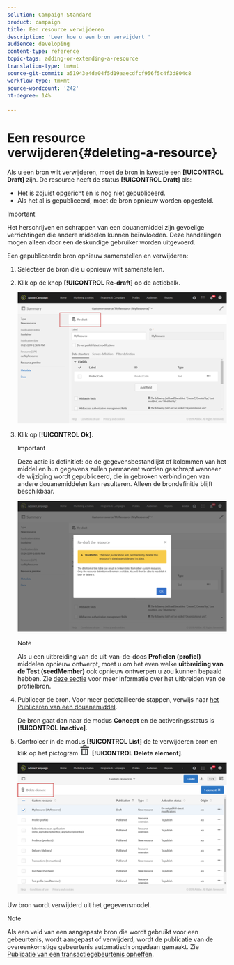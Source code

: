 ```yaml
---
solution: Campaign Standard
product: campaign
title: Een resource verwijderen
description: 'Leer hoe u een bron verwijdert '
audience: developing
content-type: reference
topic-tags: adding-or-extending-a-resource
translation-type: tm+mt
source-git-commit: a51943e4da04f5d19aaecdfcf956f5c4f3d804c8
workflow-type: tm+mt
source-wordcount: '242'
ht-degree: 14%

---
```



# Een resource verwijderen{#deleting-a-resource}

Als u een bron wilt verwijderen, moet de bron in kwestie een **[!UICONTROL Draft]** zijn. De resource heeft de status **[!UICONTROL Draft]** als:

* Het is zojuist opgericht en is nog niet gepubliceerd.
* Als het al is gepubliceerd, moet de bron opnieuw worden opgesteld.

>[!IMPORTANT]
>
>Het herschrijven en schrappen van een douanemiddel zijn gevoelige verrichtingen die andere middelen kunnen beïnvloeden. Deze handelingen mogen alleen door een deskundige gebruiker worden uitgevoerd.

Een gepubliceerde bron opnieuw samenstellen en verwijderen:

1. Selecteer de bron die u opnieuw wilt samenstellen.
1. Klik op de knop **[!UICONTROL Re-draft]** op de actiebalk.

   ![](assets/schema_extension_uc26.png)

1. Klik op **[!UICONTROL Ok]**.

   >[!IMPORTANT]
   >
   >Deze actie is definitief: de de gegevensbestandlijst of kolommen van het middel en hun gegevens zullen permanent worden geschrapt wanneer de wijziging wordt gepubliceerd, die in gebroken verbindingen van andere douanemiddelen kan resulteren. Alleen de brondefinitie blijft beschikbaar.

   ![](assets/schema_extension_uc27.png)

   >[!NOTE]
   >
   >Als u een uitbreiding van de uit-van-de-doos **Profielen (profiel)** middelen opnieuw ontwerpt, moet u om het even welke **uitbreiding van de Test (seedMember)** ook opnieuw ontwerpen u zou kunnen bepaald hebben. Zie [deze sectie](../../developing/using/extending-the-profile-resource-with-a-new-field.md) voor meer informatie over het uitbreiden van de profielbron.

1. Publiceer de bron. Voor meer gedetailleerde stappen, verwijs naar [het Publiceren van een douanemiddel](../../developing/using/updating-the-database-structure.md#publishing-a-custom-resource).

   De bron gaat dan naar de modus **Concept** en de activeringsstatus is **[!UICONTROL Inactive]**.

1. Controleer in de modus **[!UICONTROL List]** de te verwijderen bron en klik op het pictogram ![](assets/delete_darkgrey-24px.png) **[!UICONTROL Delete element]**.

   ![](assets/schema_extension_uc28.png)

Uw bron wordt verwijderd uit het gegevensmodel.

>[!NOTE]
>
>Als een veld van een aangepaste bron die wordt gebruikt voor een gebeurtenis, wordt aangepast of verwijderd, wordt de publicatie van de overeenkomstige gebeurtenis automatisch ongedaan gemaakt. Zie [Publicatie van een transactiegebeurtenis opheffen](../../channels/using/publishing-transactional-event.md#unpublishing-an-event).
